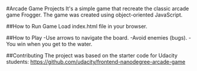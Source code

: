 #Arcade Game Projects
It's a simple game that recreate the classic arcade game Frogger. The game was created using object-oriented JavaScript.

##How to Run Game
Load index.html file in your browser.

##How to Play
-Use arrows to navigate the board.
-Avoid enemies (bugs).
-You win when you get to the water.

##Contributing
The project was based on the starter code for Udacity students: https://github.com/udacity/frontend-nanodegree-arcade-game

